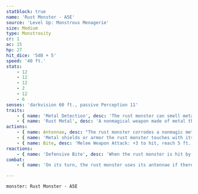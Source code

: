 ```yaml
---
statblock: true
name: 'Rust Monster - A5E'
source: 'Level Up: Monstrous Menagerie'
size: Medium
type: Monstrosity
cr: 1
ac: 15
hp: 27
hit_dice: '5d8 + 5'
speed: '40 ft.'
stats:
    - 12
    - 12
    - 12
    - 2
    - 12
    - 6
senses: 'darkvision 60 ft., passive Perception 11'
traits:
    - { name: 'Metal Detection', desc: 'The rust monster can smell metal within 30 feet.' }
    - { name: 'Rust Metal', desc: 'A nonmagical weapon made of metal that hits the rust monster corrodes after dealing damage, taking a permanent -1 penalty to damage rolls per hit. If this penalty reaches -5, the weapon is destroyed. Metal nonmagical ammunition is destroyed after dealing damage.' }
actions:
    - { name: Antennae, desc: "The rust monster corrodes a nonmagic metal object within 5 feet. It can destroy up to a 1-foot-square portion of an unattended object. If the object is worn or carried, the object's owner makes a DC 11 Dexterity saving throw, avoiding the rust monster's antennae on a success." }
    - { name: 'Metal shields or armor the rust monster touches with its antennae corrode, taking a permanent -1 penalty to its AC protection per hit', desc: "If the penalty reduces the armor's AC protection to 10, the armor is destroyed. If a metal weapon is touched, it is subject to the Rust Metal trait." }
    - { name: Bite, desc: 'Melee Weapon Attack: +3 to hit, reach 5 ft., one target. Hit: 5 (1d8 + 1) piercing damage.' }
reactions:
    - { name: 'Defensive Bite', desc: 'When the rust monster is hit by a melee attack made by a creature it can see within 5 feet, it bites the attacker.' }
combat:
    - { name: 'On its turn, the rust monster uses its antennae if there is any metal nearby', desc: 'Otherwise, it runs away. It also runs away if bloodied. It uses its reaction to bite if attacked.' }

---
```

```statblock
monster: Rust Monster - A5E
```
